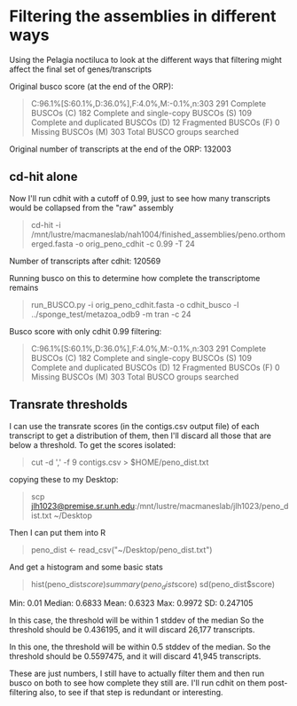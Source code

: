 # Filtering the assemblies in different ways

Using the Pelagia noctiluca to look at the different ways that filtering might affect the final set of genes/transcripts

Original busco score (at the end of the ORP):
> C:96.1%[S:60.1%,D:36.0%],F:4.0%,M:-0.1%,n:303
    291     Complete BUSCOs (C)
    182     Complete and single-copy BUSCOs (S)
    109     Complete and duplicated BUSCOs (D)
    12      Fragmented BUSCOs (F)
    0       Missing BUSCOs (M)
    303     Total BUSCO groups searched

Original number of transcripts at the end of the ORP: 132003

## cd-hit alone

Now I'll run cdhit with a cutoff of 0.99, just to see how many transcripts would be collapsed from the "raw" assembly
> cd-hit -i /mnt/lustre/macmaneslab/nah1004/finished_assemblies/peno.orthomerged.fasta -o orig_peno_cdhit -c 0.99 -T 24

Number of transcripts after cdhit: 120569

Running busco on this to determine how complete the transcriptome remains
> run_BUSCO.py -i orig_peno_cdhit.fasta -o cdhit_busco -l ../sponge_test/metazoa_odb9 -m tran -c 24

Busco score with only cdhit 0.99 filtering:
> C:96.1%[S:60.1%,D:36.0%],F:4.0%,M:-0.1%,n:303
    291     Complete BUSCOs (C)
    182     Complete and single-copy BUSCOs (S)
    109     Complete and duplicated BUSCOs (D)
    12      Fragmented BUSCOs (F)
    0       Missing BUSCOs (M)
    303     Total BUSCO groups searched

## Transrate thresholds

I can use the transrate scores (in the contigs.csv output file) of each transcript to get a distribution of them, then I'll discard all those that are below a threshold.
To get the scores isolated:
> cut -d ',' -f 9 contigs.csv > $HOME/peno_dist.txt

copying these to my Desktop:
> scp jlh1023@premise.sr.unh.edu:/mnt/lustre/macmaneslab/jlh1023/peno_dist.txt ~/Desktop

Then I can put them into R
> peno_dist <- read_csv("~/Desktop/peno_dist.txt")

And get a histogram and some basic stats
> hist(peno_dist$score)
summary(peno_dist$score)
sd(peno_dist$score)

Min: 0.01
Median: 0.6833
Mean: 0.6323
Max: 0.9972
SD: 0.247105

In this case, the threshold will be within 1 stddev of the median
So the threshold should be 0.436195, and it will discard 26,177 transcripts.

In this one, the threshold will be within 0.5 stddev of the median.
So the threshold should be 0.5597475, and it will discard 41,945 transcripts.

These are just numbers, I still have to actually filter them and then run busco on both to see how complete they still are. I'll run cdhit on them post-filtering also, to see if that step is redundant or interesting.
